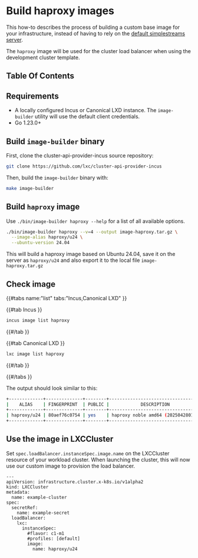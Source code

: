 # Build haproxy images

This how-to describes the process of building a custom base image for your infrastructure, instead of having to rely on the [default simplestreams server](../../reference/default-simplestreams-server.md).

The `haproxy` image will be used for the cluster load balancer when using the development cluster template.

## Table Of Contents

<!-- toc -->

## Requirements

- A locally configured Incus or Canonical LXD instance. The `image-builder` utility will use the default client credentials.
- Go 1.23.0+

## Build `image-builder` binary

First, clone the cluster-api-provider-incus source repository:

```bash
git clone https://github.com/lxc/cluster-api-provider-incus
```

Then, build the `image-builder` binary with:

```bash
make image-builder
```

## Build `haproxy` image

Use `./bin/image-builder haproxy --help` for a list of all available options.

```bash
./bin/image-builder haproxy --v=4 --output image-haproxy.tar.gz \
  --image-alias haproxy/u24 \
  --ubuntu-version 24.04
```

This will build a haproxy image based on Ubuntu 24.04, save it on the server as `haproxy/u24` and also export it to the local file `image-haproxy.tar.gz`

## Check image

{{#tabs name:"list" tabs:"Incus,Canonical LXD" }}

{{#tab Incus }}

```bash
incus image list haproxy
```

{{#/tab }}

{{#tab Canonical LXD }}

```bash
lxc image list haproxy
```

{{#/tab }}

{{#/tabs }}

The output should look similar to this:

```bash
+-------------+--------------+--------+------------------------------------+--------------+-----------+-----------+-----------------------+
|    ALIAS    | FINGERPRINT  | PUBLIC |            DESCRIPTION             | ARCHITECTURE |   TYPE    |   SIZE    |      UPLOAD DATE      |
+-------------+--------------+--------+------------------------------------+--------------+-----------+-----------+-----------------------+
| haproxy/u24 | 80aef76c0754 | yes    | haproxy noble amd64 (202504280141) | x86_64       | CONTAINER | 148.15MiB | 2025/04/28 01:41 EEST |
+-------------+--------------+--------+------------------------------------+--------------+-----------+-----------+-----------------------+
```

## Use the image in LXCCluster

Set `spec.loadBalancer.instanceSpec.image.name` on the LXCCluster resource of your workload cluster. When launching the cluster, this will now use our custom image to provision the load balancer.

```yaml,hidelines=#
---
apiVersion: infrastructure.cluster.x-k8s.io/v1alpha2
kind: LXCCluster
metadata:
  name: example-cluster
spec:
  secretRef:
    name: example-secret
  loadBalancer:
    lxc:
      instanceSpec:
        #flavor: c1-m1
        #profiles: [default]
        image:
          name: haproxy/u24
```
